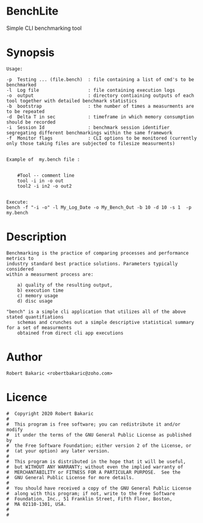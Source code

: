 # BenchLite
Simple CLI benchmarking tool

# Synopsis

	Usage:

	-p	Testing ... (file.bench)  : file containing a list of cmd's to be benchmarked
	-l	Log file                  : file containing execution logs
	-o	output                    : directory contiaining outputs of each tool together with detailed benchmark statistics
	-b	bootstrap                 : the number of times a measurments are to be repeated
	-d	Delta T in sec            : timeframe in which memory consumption should be recorded
	-i	Session Id                : benchmark session identifier segregating different benchmarkings within the same framework
	-f	Monitor flags             : CLI options to be monitored (currently only those taking files are subjected to filesize measurments)


	Example of  my.bench file :
	
	
		#Tool -- comment line
		tool -i in -o out 
		tool2 -i in2 -o out2 


	Execute:
	bench -f "-i -o" -l My_Log_Date -o My_Bench_Out -b 10 -d 10 -s 1  -p my.bench

# Description

	Benchmarking is the practice of comparing processes and performance metrics to 
	industry standard best practice solutions. Parameters typically considered 
	within a measurment process are:
		
		a) quality of the resulting output, 
		b) execution time 
		c) memory usage 
		d) disc usage 

	"bench" is a simple cli application that utilizes all of the above stated quantifiations 
        schemas and crunches out a simple descriptive statistical summary for a set of measurments
        obtained from direct cli app executions

# Author
	
	Robert Bakaric <robertbakaric@zoho.com>

# Licence


  
	#  Copyright 2020 Robert Bakaric
	#  
	#  This program is free software; you can redistribute it and/or modify
	#  it under the terms of the GNU General Public License as published by
	#  the Free Software Foundation; either version 2 of the License, or
	#  (at your option) any later version.
	#  
	#  This program is distributed in the hope that it will be useful,
	#  but WITHOUT ANY WARRANTY; without even the implied warranty of
	#  MERCHANTABILITY or FITNESS FOR A PARTICULAR PURPOSE.  See the
	#  GNU General Public License for more details.
	#  
	#  You should have received a copy of the GNU General Public License
	#  along with this program; if not, write to the Free Software
	#  Foundation, Inc., 51 Franklin Street, Fifth Floor, Boston,
	#  MA 02110-1301, USA.
	#  
	# 
 
